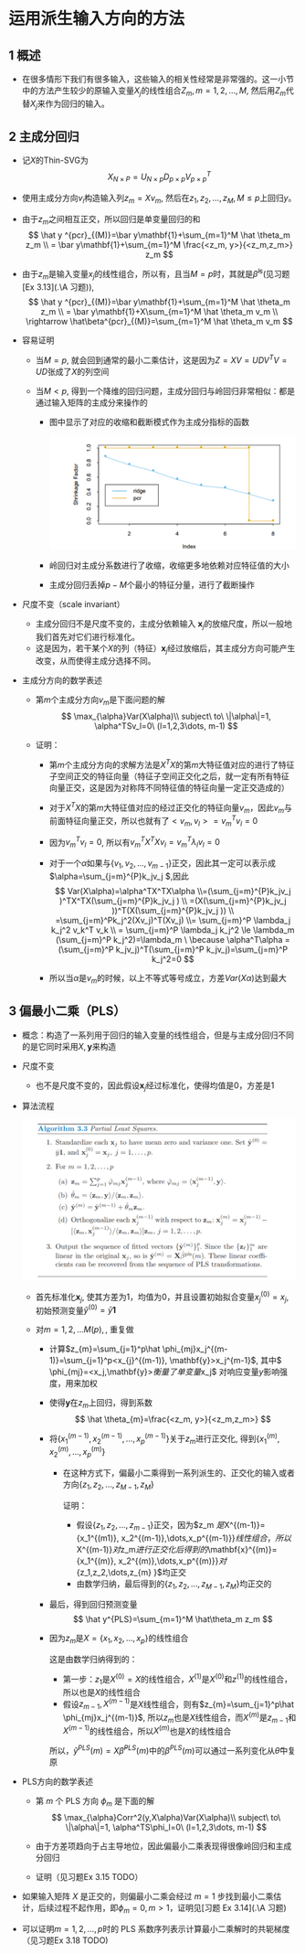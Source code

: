 # 运用派生输入方向的方法

## 1 概述

* 在很多情形下我们有很多输入，这些输入的相关性经常是非常强的。这一小节中的方法产生较少的原输入变量$X_j$的线性组合$Z_m,m=1,2,\dots,M$, 然后用$Z_m$代替$X_j$来作为回归的输入。



## 2 主成分回归

* 记$X$的Thin-SVG为
  $$
  X_{N\times P}=U_{N\times p} D_{p\times p}V_{p\times p}^T
  $$

* 使用主成分方向$v_i$构造输入列$z_m = Xv_{m}$, 然后在$z_1,z_2,\dots,z_M,M\le p$上回归$y$。

* 由于$z_m$之间相互正交，所以回归是单变量回归的和
  $$
  \hat y ^{pcr}_{(M)}=\bar y\mathbf{1}+\sum_{m=1}^M \hat \theta_m z_m
  \\ = \bar y\mathbf{1}+\sum_{m=1}^M \frac{<z_m, y>}{<z_m,z_m>} z_m
  $$

* 由于$z_m$是输入变量$x_j$的线性组合，所以有，且当$M=p$时，其就是$\hat \beta^{ls}$(见习题 [Ex 3.13](.\A 习题)),
  $$
  \hat y ^{pcr}_{(M)}=\bar y\mathbf{1}+\sum_{m=1}^M \hat \theta_m z_m
  \\ = \bar y\mathbf{1}+X\sum_{m=1}^M \hat \theta_m v_m
  \\ \rightarrow \hat\beta^{pcr}_{(M)}=\sum_{m=1}^M \hat \theta_m v_m
  $$

* 容易证明

  * 当$M=p$, 就会回到通常的最小二乘估计，这是因为$Z=XV=UDV^TV=UD$张成了$X​$的列空间

  * 当$M<p$, 得到一个降维的回归问题，主成分回归与岭回归非常相似：都是通过输入矩阵的主成分来操作的

    * 图中显示了对应的收缩和截断模式作为主成分指标的函数

      ![1617386155140](assets/1617386155140.png)

    * 岭回归对主成分系数进行了收缩，收缩更多地依赖对应特征值的大小

    * 主成分回归丢掉$p-M​$个最小的特征分量，进行了截断操作

      

* 尺度不变（scale invariant）

  * 主成分回归不是尺度不变的，主成分依赖输入 $\mathbf{x}_j​$ 的放缩尺度，所以一般地我们首先对它们进行标准化。
  * 这是因为，若干某个$X$的列（特征）$\mathbf{x}_j$经过放缩后，其主成分方向可能产生改变，从而使得主成分选择不同。

* 主成分方向的数学表述

  * 第$m$个主成分方向$v_m$是下面问题的解
    $$
    \max_{\alpha}Var(X\alpha)\\
    subject\ to\ \|\alpha\|=1, \alpha^TSv_l=0\ (l=1,2,3\dots, m-1)
    $$

  * 证明：

    * 第$m$个主成分方向的求解方法是$X^TX$的第$m$大特征值对应的进行了特征子空间正交的特征向量（特征子空间正交化之后，就一定有所有特征向量正交，这是因为对称阵不同特征值的特征向量一定正交造成的）

    * 对于$X^TX​$的第$m​$大特征值对应的经过正交化的特征向量$v_m​$，因此$v_m​$与前面特征向量正交，所以也就有了$<v_m, v_l>=v_m^Tv_l=0​$

    * 因为$v_m^Tv_l=0$, 所以有$v_m^T X^TXv_l=v_m^T\lambda_lv_l=0$

    * 对于一个$\alpha$如果与$\{v_1, v_2,\dots,v_{m-1}\}$正交，因此其一定可以表示成$\alpha=\sum_{j=m}^{P}k_jv_j $,因此
      $$
      Var(X\alpha)=\alpha^TX^TX\alpha
      \\=(\sum_{j=m}^{P}k_jv_j )^TX^TX(\sum_{j=m}^{P}k_jv_j )
      \\ =(X(\sum_{j=m}^{P}k_jv_j ))^T(X(\sum_{j=m}^{P}k_jv_j ))
      \\ =\sum_{j=m}^Pk_j^2(Xv_j)^T(Xv_j) 
      \\= \sum_{j=m}^P \lambda_j k_j^2 v_k^T v_k 
      \\ = \sum_{j=m}^P \lambda_j k_j^2 \le \lambda_m (\sum_{j=m}^P k_j^2)=\lambda_m \ \because \alpha^T\alpha = (\sum_{j=m}^P k_jv_j)^T(\sum_{j=m}^P k_jv_j)=\sum_{j=m}^P k_j^2=0
      $$

    * 所以当$\alpha$是$v_m$的时候，以上不等式等号成立，方差$Var(X\alpha)$达到最大

## 3 偏最小二乘（PLS）

* 概念：构造了一系列用于回归的输入变量的线性组合，但是与主成分回归不同的是它同时采用$X, \mathbf{y}$来构造

* 尺度不变

  * 也不是尺度不变的，因此假设$\mathbf{x}_j$经过标准化，使得均值是0，方差是1

* 算法流程

  ![1617727514023](assets/1617727514023.png)

  * 首先标准化$\mathbf{x}_j$, 使其方差为1，均值为0，并且设置初始拟合变量$x_j^{(0)}=x_j$, 初始预测变量$\hat y^{(0)}=\bar y\mathbf{1}​$

  * 对$m=1,2,\dots M(p),​$, 重复做

    * 计算$z_{m}=\sum_{j=1}^p\hat \phi_{mj}x_j^{(m-1)}=\sum_{j=1}^p<x_{j}^{(m-1)}, \mathbf{y}>x_j^{m-1}​$, 其中$ \phi_{mj}=<x_j,\mathbf{y}>​$衡量了单变量$x_j​$ 对响应变量$y​$影响强度，用来加权

    * 使得$\mathbf{y}$在$z_{m}$上回归，得到系数
      $$
      \hat \theta_{m}=\frac{<z_m, y>}{<z_m,z_m>}
      $$

    * 将$\{x_1^{(m-1)}, x_2^{(m-1)},\dots,x_p^{(m-1)}\}$关于$z_m$进行正交化, 得到$\{x_1^{(m)}, x_2^{(m)},\dots,x_p^{(m)}\}$

      * 在这种方式下，偏最小二乘得到一系列派生的、正交化的输入或者方向$\{z_1,z_2,\dots,z_{M-1},z_M\}$

        证明：

        * 假设$\{z_1,z_2,\dots,z_{m-1} \}$正交，因为$z_m $是$X^{(m-1)}=\{x_1^{(m1)}, x_2^{(m-1)},\dots,x_p^{(m-1)}\}$线性组合，所以$X^{(m-1)}$对$z_m$进行正交化后得到的$\mathbf{x}^{(m)}=\{x_1^{(m)}, x_2^{(m)},\dots,x_p^{(m)}\}$对$\{z_1,z_2,\dots,z_{m} \}$均正交
        * 由数学归纳，最后得到的$\{z_1,z_2,\dots,z_{M-1},z_M\}$均正交的

    * 最后，得到回归预测变量
      $$
      \hat y^{PLS}=\sum_{m=1}^M \hat\theta_m z_m
      $$

    * 因为$z_m$是$X=\{x_1,x_2,\dots,x_p\}$的线性组合

      这是由数学归纳得到的：

      * 第一步：$z_1​$是$X^{(0)}=X​$的线性组合，$X^{(1)}​$是$X^{(0)}​$和$z^{(1)}​$的线性组合，所以也是$X​$的线性组合
      * 假设$z_{m-1}, X^{(m-1)}$是$X$线性组合，则有$z_{m}=\sum_{j=1}^p\hat \phi_{mj}x_j^{(m-1)}$, 所以$z_m$也是$X$线性组合，而$X^{(m)}$是$z_{m-1}$和$X^{(m-1)}$的线性组合，所以$X^{(m)}$也是$X$的线性组合

      所以，$\hat y^{PLS}(m)=X\hat\beta^{PLS}(m)$中的$\beta^{PLS}(m)$可以通过一系列变化从$\hat\theta$中复原

* PLS方向的数学表述

  * 第 $m$ 个 PLS 方向 $\phi_m$ 是下面的解
    $$
    \max_{\alpha}Corr^2(y,X\alpha)Var(X\alpha)\\
    subject\ to\ \|\alpha\|=1, \alpha^TS\phi_l=0\ (l=1,2,3\dots, m-1)
    $$

  * 由于方差项趋向于占主导地位，因此偏最小二乘表现得很像岭回归和主成分回归

  * 证明（见习题Ex 3.15 TODO）

* 如果输入矩阵 $X$ 是正交的，则偏最小二乘会经过 $m=1$ 步找到最小二乘估计，后续过程不起作用，即$\phi_{m}=0, m>1$，证明见[习题 Ex 3.14](.\A 习题)

* 可以证明$m=1,2,…,p$时的 PLS 系数序列表示计算最小二乘解时的共轭梯度（见习题Ex 3.18 TODO)